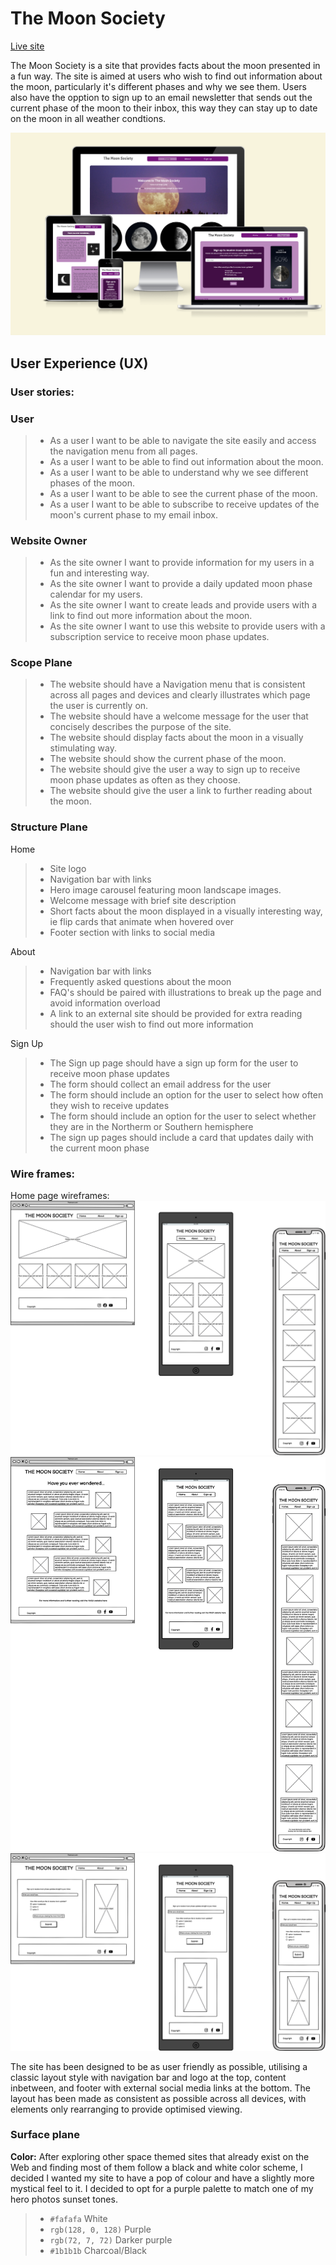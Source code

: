 # The Moon Society

[Live site](https://jahooli4.github.io/Moon/)

The Moon Society is a site that provides facts about the moon presented in a fun way. The site is aimed at users who wish to find out information about the moon, particularly it's different phases and why we see them. Users also have the opption to sign up to an email newsletter that sends out the current phase of the moon to their inbox, this way they can stay up to date on the moon in all weather condtions.

![am I responsive screenshot](assets/images/readme:amiresponsive.png)

## User Experience (UX)

 ### **User stories:**

### User
  > - As a user I want to be able to navigate the site easily and access the navigation menu from all pages.
  > - As a user I want to be able to find out information about the moon.
  > - As a user I want to be able to understand why we see different phases of the moon.
  > - As a user I want to be able to see the current phase of the moon.
  > - As a user I want to be able to subscribe to receive updates of the moon's current phase to my email inbox.

### Website Owner
  > - As the site owner I want to provide information for my users in a fun and interesting way.
  > - As the site owner I want to provide a daily updated moon phase calendar for my users.
  > - As the site owner I want to create leads and provide users with a link to find out more information about the moon.
  > - As the site owner I want to use this website to provide users with a subscription service to receive moon phase updates.

### Scope Plane
  > - The website should have a Navigation menu that is consistent across all pages and devices and clearly illustrates which page the user is currently on.
  > - The website should have a welcome message for the user that concisely describes the purpose of the site.
  > - The website should display facts about the moon in a visually stimulating way.
  > - The website should show the current phase of the moon.
  > - The website should give the user a way to sign up to receive moon phase updates as often as they choose.
  > - The website should give the user a link to further reading about the moon.

### Structure Plane
Home
> - Site logo
> - Navigation bar with links
> - Hero image carousel featuring moon landscape images.
> - Welcome message with brief site description
> - Short facts about the moon displayed in a visually interesting way, ie flip cards that animate when hovered over
> - Footer section with links to social media

About
> - Navigation bar with links
> - Frequently asked questions about the moon
> - FAQ's should be paired with illustrations to break up the page and avoid information overload
> - A link to an external site should be provided for extra reading should the user wish to find out more information

Sign Up

> - The Sign up page should have a sign up form for the user to receive moon phase updates
> - The form should collect an email address for the user
> - The form should include an option for the user to select how often they wish to receive updates 
> - The form should include an option for the user to select whether they are in the Northerm or Southern hemisphere
> - The sign up pages should include a card that updates daily with the current moon phase

### Wire frames:
  Home page wireframes:
  ![Home wireframe](assets/images/home-wireframe.png)
  ![About wireframe](assets/images/about-wireframe.png)
  ![Sign Up wireframe](assets/images/signup-wireframe.png)

The site has been designed to be as user friendly as possible, utilising a classic layout style with navigation bar and logo at the top, content inbetween, and footer with external social media links at the bottom. The layout has been made as consistent as possible across all devices, with elements only rearranging to provide optimised viewing.

  ### Surface plane

  **Color:**
  After exploring other space themed sites that already exist on the Web and finding most of them follow a black and white color scheme, I decided I wanted my site to have a pop of colour and have a slightly more mystical feel to it. I decided to opt for a purple palette to match one of my hero photos sunset tones.
  > - `#fafafa` White
  > - `rgb(128, 0, 128)` Purple
  > - `rgb(72, 7, 72)` Darker purple
  > - `#1b1b1b` Charcoal/Black

  




